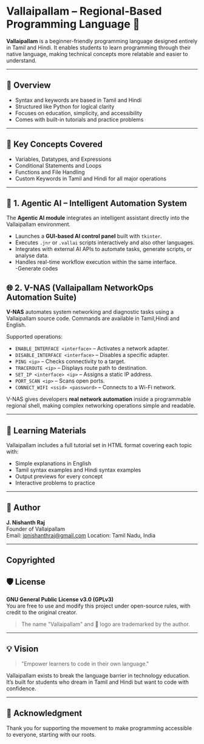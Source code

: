 # Vallaipallam – Regional-Based Programming Language 🍌

**Vallaipallam** is a beginner-friendly programming language designed entirely in Tamil and Hindi. It enables students to learn programming through their native language, making technical concepts more relatable and easier to understand.

---

## 📌 Overview

- Syntax and keywords are based in Tamil and Hindi
- Structured like Python for logical clarity
- Focuses on education, simplicity, and accessibility
- Comes with built-in tutorials and practice problems
---

## 🧠 Key Concepts Covered

- Variables, Datatypes, and Expressions
- Conditional Statements and Loops
- Functions and File Handling
- Custom Keywords in Tamil and Hindi for all major operations

---

## 🧠 1. Agentic AI – Intelligent Automation System
The **Agentic AI module** integrates an intelligent assistant directly into the Vallaipallam environment.

- Launches a **GUI-based AI control panel** built with `tkinter`.  
- Executes `.jnr` or `.vallai` scripts interactively and also other languages.  
- Integrates with external AI APIs to automate tasks, generate scripts, or analyse data.  
- Handles real-time workflow execution within the same interface.  
-Generate codes

## 🌐 2. V-NAS (Vallaipallam NetworkOps Automation Suite)
**V-NAS** automates system networking and diagnostic tasks using a Vallaipallam source code.
Commands are available in Tamil,Hindi and English.

Supported operations:
- `ENABLE_INTERFACE <interface>` – Activates a network adapter.  
- `DISABLE_INTERFACE <interface>` – Disables a specific adapter.  
- `PING <ip>` – Checks connectivity to a target.  
- `TRACEROUTE <ip>` – Displays route path to destination.  
- `SET_IP <interface> <ip>` – Assigns a static IP address.  
- `PORT_SCAN <ip>` – Scans open ports.  
- `CONNECT_WIFI <ssid> <password>` – Connects to a Wi-Fi network.

V-NAS gives developers **real network automation** inside a programmable regional shell, making complex networking operations simple and readable.

---

## 📘 Learning Materials

Vallaipallam includes a full tutorial set in HTML format covering each topic with:

- Simple explanations in English
- Tamil syntax examples and Hindi syntax examples
- Output previews for every concept
- Interactive problems to practice



---

## 👤 Author

**J. Nishanth Raj**  
Founder of Vallaipallam  
Email: jpnishanthraj@gmail.com 
Location: Tamil Nadu, India

---
## Copyrighted
## 🛡 License

**GNU General Public License v3.0 (GPLv3)**  
You are free to use and modify this project under open-source rules, with credit to the original creator.

> The name "Vallaipallam" and 🍌 logo are trademarked by the author.

---

## 💡 Vision

> "Empower learners to code in their own language."

Vallaipallam exists to break the language barrier in technology education. It’s built for students who dream in Tamil and Hindi but want to code with confidence.

---

## 🙌 Acknowledgment

Thank you for supporting the movement to make programming accessible to everyone, starting with our roots.

